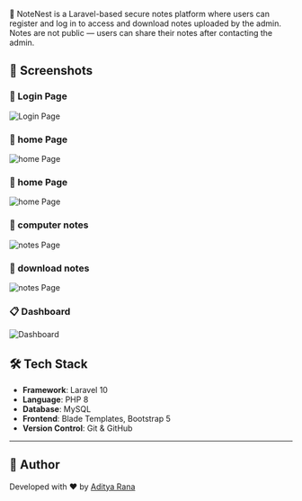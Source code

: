 📝 NoteNest is a Laravel-based secure notes platform where users can register and log in to access and download notes uploaded by the admin. Notes are not public — users can share their notes after contacting the admin.



## 📸 Screenshots

### 🔐 Login Page
![Login Page](images/ns.png)

### 🔐 home Page
![home Page](images/nh.png)

### 🔐 home Page
![home Page](images/nh2.png)

### 🔐 computer notes
![notes Page](images/cs.png)

### 🔐 download  notes
![notes Page](images/s.png)

### 📋 Dashboard
![Dashboard](images/na.png)

## 🛠️ Tech Stack

- **Framework**: Laravel 10  
- **Language**: PHP 8  
- **Database**: MySQL  
- **Frontend**: Blade Templates, Bootstrap 5  
- **Version Control**: Git & GitHub

---

## 📌 Author

Developed with ❤️ by [Aditya Rana](https://github.com/AdityaRana45)
